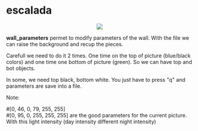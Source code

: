 # escalada

<p align="center">

<img src = "https://user-images.githubusercontent.com/54853371/68062611-ba164500-fd0b-11e9-858f-2552375650ef.jpg" >

</p>


<strong>wall_parameters</strong> permet to modify parameters of the wall. With the file we can raise the background and recup the pieces.

Carefull we need to do it 2 times. One time on the top of picture (blue/black colors) and one time one bottom of picture (green). So we can have top and bot objects.

In some, we need top black, bottom white. You just have to press "q" and parameters are save into a file.


Note: 

#[0, 46, 0, 79, 255, 255] <br>
#[0, 95, 0, 255, 255, 255] are the good parameters for the current picture. With this light intensity (day intensity different night intensity)


